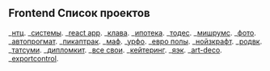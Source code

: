 ## Frontend Список проектов

_[нтц](https://ntcees.group/).
_[системы](https://controlsystems.ru/).
_[react app](https://floating-journey-29986.herokuapp.com/).
_[клава](https://ruklava.ru/).
_[ипотека](https://behouse.online/).
_[тодес](https://todes.ru/).
_[мишрумс](http://mishrooms.ru/).
_[фото](https://requestphoto.ru).
_[автопрогмат](https://autopragmat.ru/).
_[пикаптрак](https://apickup.ru/).
_[маф](https://poli-maf.ru).
_[урфо](http://urfo.gg-web.ru/).
_[евро полы](https://esf-deco.ru/).
_[нойзкрафт](http://noisecraft.fixmaski.ru/).
_[родвк](родвк).
_[татсуми](https://tmitatsumi.jp/).
_[дипломкит](https://diplomkit.ru/).
_[все свои](http://test5.ellmo.ru/vsesvoi/all.html).
_[кейтеринг](http://catering.fixmaski.ru/new-project/).
_[яэк](https://requestdesign.ru/portfolio/yak).
_[art-deco](http://art-deco.kg/).
_[exportcontrol](https://exportcontrol.kg/).
